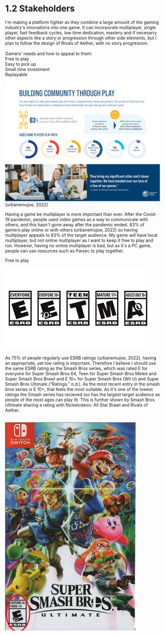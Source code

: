 # 1.2 Stakeholders

I'm making a platform fighter as they combine a large amount of the gaming industry's innovations into one game. It can incorporate multiplayer, single player, fast feedback cycles, low time dedication, mastery and if necesarry other aspects like a story or progression through other side elements, but I plan to follow the design of Rivals of Aether, with no story progression.\
\
Gamers' needs and how to appeal to them:\
Free to play\
Easy to pick up\
Small time investment\
Replayable

![](<../.gitbook/assets/image (2).png>)\
(urbanemujoe, 2022)

Having a game be mutliplayer is more important than ever. After the Covid-19 pandemic, people used video games as a way to communicate with others, and this hasn't gone away after the pandemic ended. 83% of gamers play online or with others (urbanemujoe, 2022) so having multiplayer appeals to 83% of the target audience. My game will have local multiplayer, but not online multiplayer as I want to keep it free to play and run. However, having no online multiplayer is bad, but as it's a PC game, people can use resources such as Parsec to play together.

Free to play

![](../.gitbook/assets/image.png)\
\
As 75% of people regularly use ESRB ratings (urbanemujoe, 2022), having an appropriate, yet low rating is important. Therefore I believe I should use the same ESRB rating as the Smash Bros series, which was rated E for everyone for Super Smash Bros 64, Teen for Super Smash Bros Melee and Super Smash Bros Brawl and E 10+ for Super Smash Bros (Wii U) and Super Smash Bros Ultimate (“Ratings,” n.d.). As the most recent entry in the smash bros series is E 10+, that feels the most suitable. As it's one of the lowest ratings the Smash series has recieved (so has the largest target audience as people of the most ages can play it). This is further shown by Smash Bros Ultimate sharing a rating with Nickelodeon: All Star Brawl and Rivals of Aether.

\
![](<../.gitbook/assets/image (6).png>)
